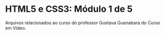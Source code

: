 # HTML5 e CSS3: Módulo 1 de 5
Arquivos relacionados ao curso do professor Gustava Guanabara do Curso em Vídeo.
